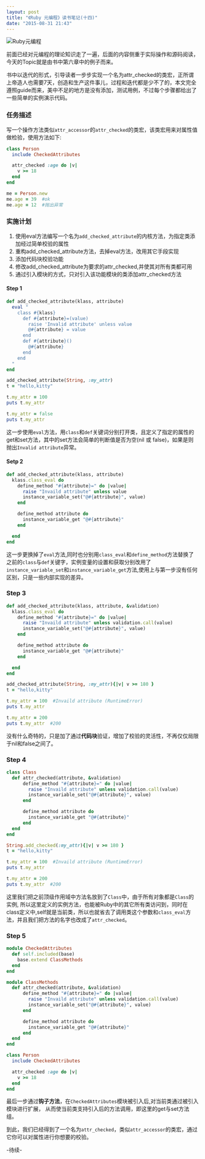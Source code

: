 ```yaml
---
layout: post
title: "《Ruby 元编程》读书笔记(十四)"
date: "2015-08-31 21:43"
---
```


![Ruby元编程]({{site.IMG_PATH}}/metaprogramming-1.jpg)

前面已经对元编程的理论知识走了一遍，后面的内容侧重于实际操作和源码阅读，今天的Topic就是由书中第六章中的例子而来。

书中以迭代的形式，引导读者一步步实现一个名为attr_checked的类宏，正所谓上帝造人也需要7天，创造和生产这件事儿，过程和迭代都是少不了的，本文完全遵照guide而来，美中不足的地方是没有添加，测试用例，不过每个步骤都给出了一些简单的实例演示代码。

### 任务描述
写一个操作方法类似`attr_accessor`的`attr_checked`的类宏，该类宏用来对属性值做检验，使用方法如下:

```ruby
class Person
  include CheckedAttributes

  attr_checked :age do |v|
    v >= 18
  end
end

me = Person.new
me.age = 39  #ok
me.age = 12  #抛出异常
```

### 实施计划
1. 使用eval方法编写一个名为`add_checked_attribute`的内核方法，为指定类添加经过简单校验的属性
2. 重构add_checked_attribute方法，去掉eval方法，改用其它手段实现
3. 添加代码块校验功能
4. 修改add_checked_attribute为要求的attr_checked,并使其对所有类都可用
5. 通过引入模块的方式，只对引入该功能模块的类添加attr_checked方法


#### Step 1
```ruby
def add_checked_attribute(klass, attribute)
  eval "
    class #{klass}
      def #{attribute}=(value)
        raise 'Invalid attribute' unless value
        @#{attribute} = value
      end
      def #{attribute}()
        @#{attribute}
      end
    end
  "
end

add_checked_attribute(String, :my_attr)
t = "hello,kitty"

t.my_attr = 100
puts t.my_attr

t.my_attr = false
puts t.my_attr
```

这一步使用`eval`方法，用`class`和`def`关键词分别打开类，且定义了指定的属性的get和set方法，其中的set方法会简单的判断值是否为空(nil 或 false)，如果是则抛出`Invalid attribute`异常。

#### Setp 2
```ruby
def add_checked_attribute(klass, attribute)
  klass.class_eval do
    define_method "#{attribute}=" do |value|
      raise "Invaild attribute" unless value
      instance_variable_set("@#{attribute}", value)
    end

    define_method attribute do
      instance_variable_get "@#{attribute}"
    end

  end
end

```

这一步更换掉了`eval`方法,同时也分别用`class_eval`和`define_method`方法替换了之前的`class`与`def`关键字，实例变量的设置和获取分别改用了`instance_variable_set`和`instance_variable_get`方法,使用上与第一步没有任何区别，只是一些内部实现的差异。

### Step 3
```ruby
def add_checked_attribute(klass, attribute, &validation)
  klass.class_eval do
    define_method "#{attribute}=" do |value|
      raise "Invaild attribute" unless validation.call(value)
      instance_variable_set("@#{attribute}", value)
    end

    define_method attribute do
      instance_variable_get "@#{attribute}"
    end

  end
end

add_checked_attribute(String, :my_attr){|v| v >= 180 }
t = "hello,kitty"

t.my_attr = 100  #Invaild attribute (RuntimeError)
puts t.my_attr

t.my_attr = 200
puts t.my_attr  #200
```
没有什么奇特的，只是加了通过**代码块**验证，增加了校验的灵活性，不再仅仅局限于nil和false之间了。


### Step 4
```ruby
class Class
  def attr_checked(attribute, &validation)
      define_method "#{attribute}=" do |value|
        raise "Invaild attribute" unless validation.call(value)
        instance_variable_set("@#{attribute}", value)
      end

      define_method attribute do
        instance_variable_get "@#{attribute}"
      end
  end
end

String.add_checked(:my_attr){|v| v >= 180 }
t = "hello,kitty"

t.my_attr = 100  #Invaild attribute (RuntimeError)
puts t.my_attr

t.my_attr = 200
puts t.my_attr  #200

```

这里我们把之前顶级作用域中方法名放到了`Class`中，由于所有对象都是`Class`的实例, 所以这里定义的实例方法，也能被Ruby中的其它所有类访问到，同时在class定义中,self就是当前类，所以也就省去了调用类这个参数和`class_eval`方法，并且我们把方法的名字也改成了`attr_checked`。

### Step 5
```ruby
module CheckedAttributes
  def self.included(base)
    base.extend ClassMethods
  end
end

module ClassMethods
  def attr_checked(attribute, &validation)
      define_method "#{attribute}=" do |value|
        raise "Invaild attribute" unless validation.call(value)
        instance_variable_set("@#{attribute}", value)
      end

      define_method attribute do
        instance_variable_get "@#{attribute}"
      end
  end
end

class Person
  include CheckedAttributes

  attr_checked :age do |v|
    v >= 18
  end
end
```

最后一步通过**钩子方法**，在`CheckedAttributes`模块被引入后,对当前类通过被引入模块进行扩展，
从而使当前类支持引入后的方法调用，即这里的get与set方法组。

到此，我们已经得到了一个名为`attr_checked`，类似`attr_accessor`的类宏，通过它你可以对属性进行你想要的校验。

-待续-
